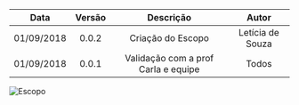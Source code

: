 | Data       | Versão | Descrição                           | Autor            |
| :--------: | :----: | :---------------------------------: | :--------------: |
| 01/09/2018 | 0.0.2  | Criação do Escopo                   | Letícia de Souza |
| 01/09/2018 | 0.0.1  | Validação com a prof Carla e equipe | Todos            |

![Escopo](https://uploaddeimagens.com.br/images/001/637/328/original/Escopo_Projeto_LinoBot_%281%29.png?1537987237)
